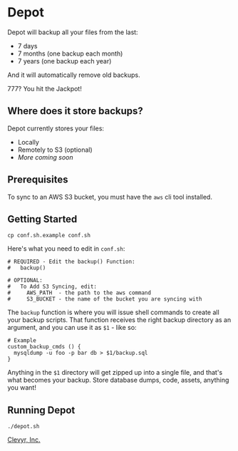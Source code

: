# Depot

Depot will backup all your files from the last:
  * 7 days
  * 7 months (one backup each month)
  * 7 years (one backup each year)

And it will automatically remove old backups.

777? You hit the Jackpot!

## Where does it store backups?

Depot currently stores your files:
  * Locally
  * Remotely to S3 (optional)
  * *More coming soon*


## Prerequisites

To sync to an AWS S3 bucket, you must have the `aws` cli tool installed.

## Getting Started

```
cp conf.sh.example conf.sh
```

Here's what you need to edit in `conf.sh`:

```
# REQUIRED - Edit the backup() Function:
#   backup()

# OPTIONAL:
#   To Add S3 Syncing, edit:
#     AWS_PATH  - the path to the aws command
#     S3_BUCKET - the name of the bucket you are syncing with
```

The `backup` function is where you will issue shell commands to create
all your backup scripts. That function receives the right backup directory as an
argument, and you can use it as `$1` - like so:

```
# Example
custom_backup_cmds () {
  mysqldump -u foo -p bar db > $1/backup.sql
}
```

Anything in the `$1` directory will get zipped up into a single file, and that's
what becomes your backup. Store database dumps, code, assets, anything you want!

## Running Depot
```
./depot.sh
```

[Clevyr, Inc.](https://clevyr.com)

